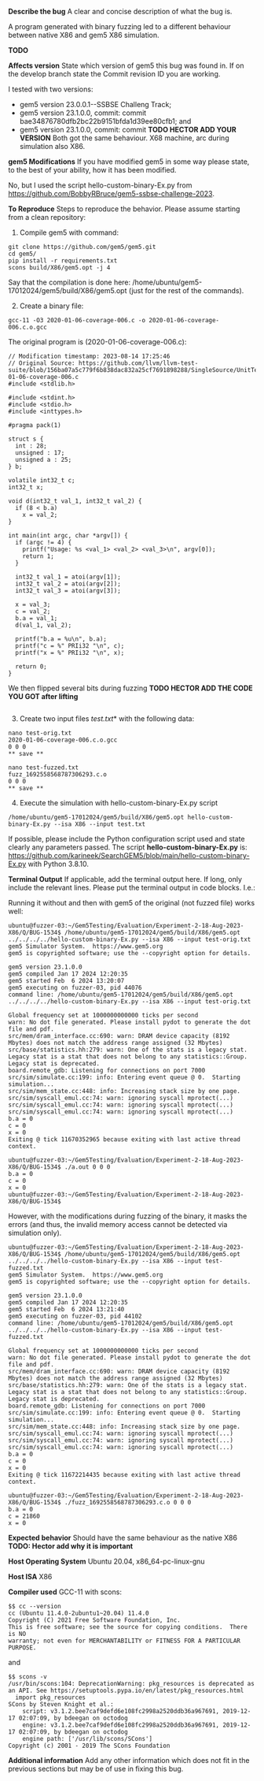 **Describe the bug**
A clear and concise description of what the bug is.

A program generated with binary fuzzing led to a different behaviour between native X86 and gem5 X86 simulation.

**TODO**


**Affects version**
State which version of gem5 this bug was found in. If on the develop branch state the Commit revision ID you are working.

I tested with two versions:
 - gem5 version 23.0.0.1--SSBSE Challeng Track;
 - gem5 version 23.1.0.0, commit: commit bae34876780dfb2bc22b9151bfda1d39ee80cfb1; and
 - gem5 version 23.1.0.0, commit: commit **TODO HECTOR ADD YOUR VERSION**
Both got the same behaviour. X68 machine, arc during simulation also X86.


**gem5 Modifications**
If you have modified gem5 in some way please state, to the best of your ability, how it has been modified.

No, but I used the script hello-custom-binary-Ex.py from https://github.com/BobbyRBruce/gem5-ssbse-challenge-2023.

**To Reproduce**
Steps to reproduce the behavior. Please assume starting from a clean repository:

1. Compile gem5 with command:
```
git clone https://github.com/gem5/gem5.git
cd gem5/
pip install -r requirements.txt
scons build/X86/gem5.opt -j 4
```
Say that the compilation is done here: /home/ubuntu/gem5-17012024/gem5/build/X86/gem5.opt (just for the rest of the commands).

2. Create a binary file:
```
gcc-11 -O3 2020-01-06-coverage-006.c -o 2020-01-06-coverage-006.c.o.gcc
```
The original program is (2020-01-06-coverage-006.c):
```
// Modification timestamp: 2023-08-14 17:25:46
// Original Source: https://github.com/llvm/llvm-test-suite/blob/156ba07a5c779f6b838dac832a25cf7691898288/SingleSource/UnitTests/2020-01-06-coverage-006.c
#include <stdlib.h>

#include <stdint.h>
#include <stdio.h>
#include <inttypes.h>

#pragma pack(1)

struct s {
  int : 28;
  unsigned : 17;
  unsigned a : 25;
} b;

volatile int32_t c;
int32_t x;

void d(int32_t val_1, int32_t val_2) {
  if (8 < b.a)
    x = val_2;
}

int main(int argc, char *argv[]) {
  if (argc != 4) {
    printf("Usage: %s <val_1> <val_2> <val_3>\n", argv[0]);
    return 1;
  }

  int32_t val_1 = atoi(argv[1]);
  int32_t val_2 = atoi(argv[2]);
  int32_t val_3 = atoi(argv[3]);

  x = val_3;
  c = val_2;
  b.a = val_1;
  d(val_1, val_2);

  printf("b.a = %u\n", b.a);
  printf("c = %" PRIi32 "\n", c);
  printf("x = %" PRIi32 "\n", x);

  return 0;
}
```
We then flipped several bits during fuzzing **TODO HECTOR ADD THE CODE YOU GOT after lifting**
```
```

3. Create two input files **test*.txt** with the following data:
```
nano test-orig.txt
2020-01-06-coverage-006.c.o.gcc
0 0 0
** save **

nano test-fuzzed.txt
fuzz_1692558568787306293.c.o
0 0 0
** save **
```

4. Execute the simulation with hello-custom-binary-Ex.py script
```
/home/ubuntu/gem5-17012024/gem5/build/X86/gem5.opt hello-custom-binary-Ex.py --isa X86 --input test.txt
```

If possible, please include the Python configuration script used and state clearly any parameters passed.
The script **hello-custom-binary-Ex.py** is: https://github.com/karineek/SearchGEM5/blob/main/hello-custom-binary-Ex.py
with Python 3.8.10.

**Terminal Output**
If applicable, add the terminal output here. If long, only include the relevant lines.
Please put the terminal output in code blocks. I.e.:

Running it without and then with gem5 of the original (not fuzzed file) works well:
```shell
ubuntu@fuzzer-03:~/Gem5Testing/Evaluation/Experiment-2-18-Aug-2023-X86/Q/BUG-1534$ /home/ubuntu/gem5-17012024/gem5/build/X86/gem5.opt ../../../../hello-custom-binary-Ex.py --isa X86 --input test-orig.txt 
gem5 Simulator System.  https://www.gem5.org
gem5 is copyrighted software; use the --copyright option for details.

gem5 version 23.1.0.0
gem5 compiled Jan 17 2024 12:20:35
gem5 started Feb  6 2024 13:20:07
gem5 executing on fuzzer-03, pid 44076
command line: /home/ubuntu/gem5-17012024/gem5/build/X86/gem5.opt ../../../../hello-custom-binary-Ex.py --isa X86 --input test-orig.txt

Global frequency set at 1000000000000 ticks per second
warn: No dot file generated. Please install pydot to generate the dot file and pdf.
src/mem/dram_interface.cc:690: warn: DRAM device capacity (8192 Mbytes) does not match the address range assigned (32 Mbytes)
src/base/statistics.hh:279: warn: One of the stats is a legacy stat. Legacy stat is a stat that does not belong to any statistics::Group. Legacy stat is deprecated.
board.remote_gdb: Listening for connections on port 7000
src/sim/simulate.cc:199: info: Entering event queue @ 0.  Starting simulation...
src/sim/mem_state.cc:448: info: Increasing stack size by one page.
src/sim/syscall_emul.cc:74: warn: ignoring syscall mprotect(...)
src/sim/syscall_emul.cc:74: warn: ignoring syscall mprotect(...)
src/sim/syscall_emul.cc:74: warn: ignoring syscall mprotect(...)
b.a = 0
c = 0
x = 0
Exiting @ tick 11670352965 because exiting with last active thread context.

ubuntu@fuzzer-03:~/Gem5Testing/Evaluation/Experiment-2-18-Aug-2023-X86/Q/BUG-1534$ ./a.out 0 0 0
b.a = 0
c = 0
x = 0
ubuntu@fuzzer-03:~/Gem5Testing/Evaluation/Experiment-2-18-Aug-2023-X86/Q/BUG-1534$ 
```

However, with the modifications during fuzzing of the binary, it masks the errors (and thus, the invalid memory access cannot be detected via simulation only).
```
ubuntu@fuzzer-03:~/Gem5Testing/Evaluation/Experiment-2-18-Aug-2023-X86/Q/BUG-1534$ /home/ubuntu/gem5-17012024/gem5/build/X86/gem5.opt ../../../../hello-custom-binary-Ex.py --isa X86 --input test-fuzzed.txt 
gem5 Simulator System.  https://www.gem5.org
gem5 is copyrighted software; use the --copyright option for details.

gem5 version 23.1.0.0
gem5 compiled Jan 17 2024 12:20:35
gem5 started Feb  6 2024 13:21:40
gem5 executing on fuzzer-03, pid 44102
command line: /home/ubuntu/gem5-17012024/gem5/build/X86/gem5.opt ../../../../hello-custom-binary-Ex.py --isa X86 --input test-fuzzed.txt

Global frequency set at 1000000000000 ticks per second
warn: No dot file generated. Please install pydot to generate the dot file and pdf.
src/mem/dram_interface.cc:690: warn: DRAM device capacity (8192 Mbytes) does not match the address range assigned (32 Mbytes)
src/base/statistics.hh:279: warn: One of the stats is a legacy stat. Legacy stat is a stat that does not belong to any statistics::Group. Legacy stat is deprecated.
board.remote_gdb: Listening for connections on port 7000
src/sim/simulate.cc:199: info: Entering event queue @ 0.  Starting simulation...
src/sim/mem_state.cc:448: info: Increasing stack size by one page.
src/sim/syscall_emul.cc:74: warn: ignoring syscall mprotect(...)
src/sim/syscall_emul.cc:74: warn: ignoring syscall mprotect(...)
src/sim/syscall_emul.cc:74: warn: ignoring syscall mprotect(...)
b.a = 0
c = 0
x = 0
Exiting @ tick 11672214435 because exiting with last active thread context.

ubuntu@fuzzer-03:~/Gem5Testing/Evaluation/Experiment-2-18-Aug-2023-X86/Q/BUG-1534$ ./fuzz_1692558568787306293.c.o 0 0 0
b.a = 0
c = 21860
x = 0
```

**Expected behavior**
Should have the same behaviour as the native X86 **TODO: Hector add why it is important**

**Host Operating System**
Ubuntu 20.04, x86_64-pc-linux-gnu

**Host ISA**
X86

**Compiler used**
GCC-11 with scons:
```
$$ cc --version
cc (Ubuntu 11.4.0-2ubuntu1~20.04) 11.4.0
Copyright (C) 2021 Free Software Foundation, Inc.
This is free software; see the source for copying conditions.  There is NO
warranty; not even for MERCHANTABILITY or FITNESS FOR A PARTICULAR PURPOSE.
```
and
```
$$ scons -v
/usr/bin/scons:104: DeprecationWarning: pkg_resources is deprecated as an API. See https://setuptools.pypa.io/en/latest/pkg_resources.html
  import pkg_resources
SCons by Steven Knight et al.:
	script: v3.1.2.bee7caf9defd6e108fc2998a2520ddb36a967691, 2019-12-17 02:07:09, by bdeegan on octodog
	engine: v3.1.2.bee7caf9defd6e108fc2998a2520ddb36a967691, 2019-12-17 02:07:09, by bdeegan on octodog
	engine path: ['/usr/lib/scons/SCons']
Copyright (c) 2001 - 2019 The SCons Foundation
```

**Additional information**
Add any other information which does not fit in the previous sections but may be of use in fixing this bug.

